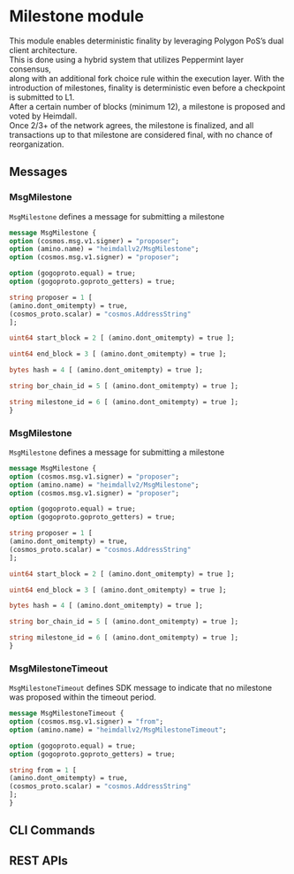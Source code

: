 [//]: # (TODO HV2: https://polygon.atlassian.net/browse/POS-2757)

# Milestone module

This module enables deterministic finality by leveraging Polygon PoS’s dual client architecture.  
This is done using a hybrid system that utilizes Peppermint layer consensus,  
along with an additional fork choice rule within the execution layer.
With the introduction of milestones, finality is deterministic even before a checkpoint is submitted to L1.  
After a certain number of blocks (minimum 12), a milestone is proposed and voted by Heimdall.  
Once 2/3+ of the network agrees, the milestone is finalized, and all transactions up to that milestone are considered final, with no chance of reorganization.

## Messages

### MsgMilestone

`MsgMilestone` defines a message for submitting a milestone
```protobuf
message MsgMilestone {
option (cosmos.msg.v1.signer) = "proposer";
option (amino.name) = "heimdallv2/MsgMilestone";
option (cosmos.msg.v1.signer) = "proposer";

option (gogoproto.equal) = true;
option (gogoproto.goproto_getters) = true;

string proposer = 1 [
(amino.dont_omitempty) = true,
(cosmos_proto.scalar) = "cosmos.AddressString"
];

uint64 start_block = 2 [ (amino.dont_omitempty) = true ];

uint64 end_block = 3 [ (amino.dont_omitempty) = true ];

bytes hash = 4 [ (amino.dont_omitempty) = true ];

string bor_chain_id = 5 [ (amino.dont_omitempty) = true ];

string milestone_id = 6 [ (amino.dont_omitempty) = true ];
}
```

### MsgMilestone

`MsgMilestone` defines a message for submitting a milestone
```protobuf
message MsgMilestone {
option (cosmos.msg.v1.signer) = "proposer";
option (amino.name) = "heimdallv2/MsgMilestone";
option (cosmos.msg.v1.signer) = "proposer";

option (gogoproto.equal) = true;
option (gogoproto.goproto_getters) = true;

string proposer = 1 [
(amino.dont_omitempty) = true,
(cosmos_proto.scalar) = "cosmos.AddressString"
];

uint64 start_block = 2 [ (amino.dont_omitempty) = true ];

uint64 end_block = 3 [ (amino.dont_omitempty) = true ];

bytes hash = 4 [ (amino.dont_omitempty) = true ];

string bor_chain_id = 5 [ (amino.dont_omitempty) = true ];

string milestone_id = 6 [ (amino.dont_omitempty) = true ];
}
```

### MsgMilestoneTimeout

`MsgMilestoneTimeout` defines SDK message to indicate that no milestone was proposed within the timeout period.

```protobuf
message MsgMilestoneTimeout {
option (cosmos.msg.v1.signer) = "from";
option (amino.name) = "heimdallv2/MsgMilestoneTimeout";

option (gogoproto.equal) = true;
option (gogoproto.goproto_getters) = true;

string from = 1 [
(amino.dont_omitempty) = true,
(cosmos_proto.scalar) = "cosmos.AddressString"
];
}
```

## CLI Commands

## REST APIs
